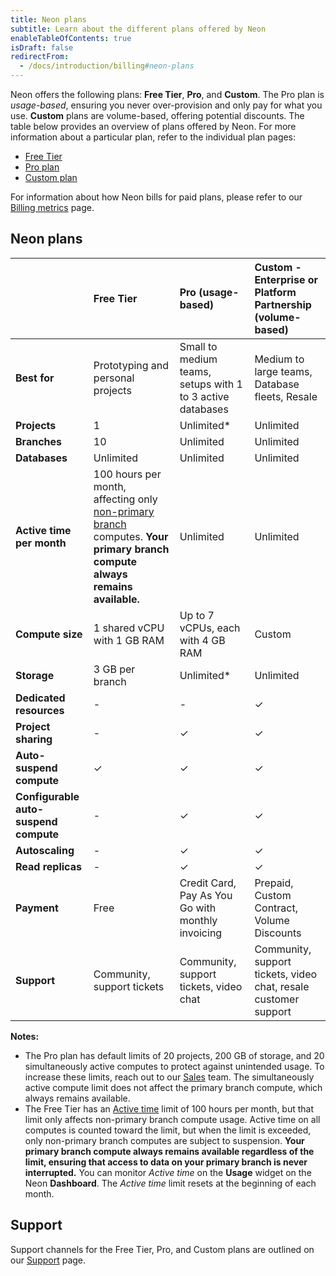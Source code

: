 ```yaml
---
title: Neon plans
subtitle: Learn about the different plans offered by Neon
enableTableOfContents: true
isDraft: false
redirectFrom:
  - /docs/introduction/billing#neon-plans
---
```


Neon offers the following plans: **Free Tier**, **Pro**, and **Custom**. The Pro plan is _usage-based_, ensuring you never over-provision and only pay for what you use. **Custom** plans are volume-based, offering potential discounts. The table below provides an overview of plans offered by Neon. For more information about a particular plan, refer to the individual plan pages:

- [Free Tier](/docs/introduction/free-tier)
- [Pro plan](/docs/introduction/pro-plan)
- [Custom plan](/docs/introduction/custom-plan)

For information about how Neon bills for paid plans, please refer to our [Billing metrics](/docs/introduction/billing) page.

## Neon plans

|                                       | Free Tier                                                                                                                                                               | Pro (usage-based)                                          | Custom - Enterprise or Platform Partnership (volume-based)      |
| :------------------------------------ | :---------------------------------------------------------------------------------------------------------------------------------------------------------------------- | :--------------------------------------------------------- | :-------------------------------------------------------------- |
| **Best for**                          | Prototyping and personal projects                                                                                                                                       | Small to medium teams, setups with 1 to 3 active databases | Medium to large teams, Database fleets, Resale                  |
| **Projects**                          | 1                                                                                                                                                                       | Unlimited\*                                                | Unlimited                                                       |
| **Branches**                          | 10                                                                                                                                                                      | Unlimited                                                  | Unlimited                                                       |
| **Databases**                          | Unlimited                                                                                                                                                                      | Unlimited                                                  | Unlimited                                                       |
| **Active time per month**             | 100 hours per month, affecting only [non-primary branch](/docs/reference/glossary#non-primary-branch) computes. **Your primary branch compute always remains available.** | Unlimited                                                  | Unlimited                                                       |
| **Compute size**                      | 1 shared vCPU with 1 GB RAM                                                                                                                                             | Up to 7 vCPUs, each with 4 GB RAM                          | Custom                                                          |
| **Storage**                           | 3 GB per branch                                                                                                                                                         | Unlimited\*                                                | Unlimited                                                       |
| **Dedicated resources**               | -                                                                                                                                                                       | -                                                          | &check;                                                         |
| **Project sharing**                   | -                                                                                                                                                                       | &check;                                                    | &check;                                                         |
| **Auto-suspend compute**              | &check;                                                                                                                                                                 | &check;                                                    | &check;                                                         |
| **Configurable auto-suspend compute** | -                                                                                                                                                                       | &check;                                                    | &check;                                                         |
| **Autoscaling**                       | -                                                                                                                                                                       | &check;                                                    | &check;                                                         |
| **Read replicas**                       | -                                                                                                                                                                       | &check;                                                    | &check;                                                         |
| **Payment**                           | Free                                                                                                                                                                    | Credit Card, Pay As You Go with monthly invoicing          | Prepaid, Custom Contract, Volume Discounts                      |
| **Support**                           | Community, support tickets                                                                                                                                              | Community, support tickets, video chat                     | Community, support tickets, video chat, resale customer support |

**Notes:**

- The Pro plan has default limits of 20 projects, 200 GB of storage, and 20 simultaneously active computes to protect against unintended usage. To increase these limits, reach out to our [Sales](https://neon.tech/contact-sales) team. The simultaneously active compute limit does not affect the primary branch compute, which always remains available.
- The Free Tier has an [Active time](/docs/reference/glossary#active-time) limit of 100 hours per month, but that limit only affects non-primary branch compute usage. Active time on all computes is counted toward the limit, but when the limit is exceeded, only non-primary branch computes are subject to suspension. **Your primary branch compute always remains available regardless of the limit, ensuring that access to data on your primary branch is never interrupted.** You can monitor _Active time_ on the **Usage** widget on the Neon **Dashboard**. The _Active time_ limit resets at the beginning of each month.

## Support

Support channels for the Free Tier, Pro, and Custom plans are outlined on our [Support](/docs/introduction/support) page.
